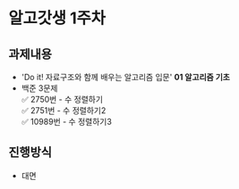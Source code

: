 # 알고갓생 1주차
## 과제내용
* 'Do it! 자료구조와 함께 배우는 알고리즘 입문' __01 알고리즘 기초__  
* 백준 3문제  
    ✅ 2750번 - 수 정렬하기  
    ✅ 2751번 - 수 정렬하기2  
    ✅ 10989번 - 수 정렬하기3     

## 진행방식
* 대면
